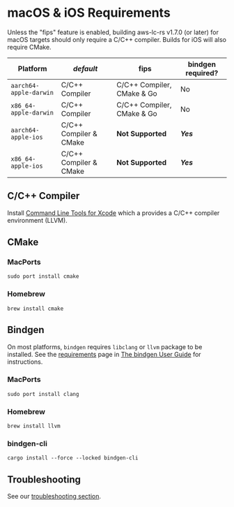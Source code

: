# macOS & iOS Requirements

Unless the "fips" feature is enabled, building aws-lc-rs v1.7.0 (or later) for macOS targets should only require
a C/C++ compiler. Builds for iOS will also require CMake.

| Platform               | *default*              | **fips**                   | bindgen required? |
|------------------------|------------------------|----------------------------|-------------------|
| `aarch64-apple-darwin` | C/C++ Compiler         | C/C++ Compiler, CMake & Go | No                | 
| `x86_64-apple-darwin`  | C/C++ Compiler         | C/C++ Compiler, CMake & Go | No                |
| `aarch64-apple-ios`    | C/C++ Compiler & CMake | **Not Supported**          | **_Yes_**         |
| `x86_64-apple-ios`     | C/C++ Compiler & CMake | **Not Supported**          | **_Yes_**         |

## C/C++ Compiler

Install [Command Line Tools for Xcode][XCODE] which a provides a C/C++ compiler environment (LLVM).

## CMake

### MacPorts

```shell
sudo port install cmake
```

### Homebrew

```shell
brew install cmake
```

## Bindgen

On most platforms, `bindgen` requires `libclang` or `llvm` package to be installed.
See the [requirements](https://rust-lang.github.io/rust-bindgen/requirements.html) page in
[The bindgen User Guide] for instructions.

####

### MacPorts

```shell
sudo port install clang
```

### Homebrew

```shell
brew install llvm
```

### bindgen-cli

```shell
cargo install --force --locked bindgen-cli
```

## Troubleshooting

See our [troubleshooting section](../resources.md#troubleshooting).

[The bindgen User Guide]: https://rust-lang.github.io/rust-bindgen/

[XCODE]: https://developer.apple.com/xcode/resources/
